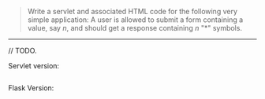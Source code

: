 > Write a servlet and associated HTML code for the following very simple 
> application: A user is allowed to submit a form containing a value, say
> $n$, and should get a response containing $n$ "*" symbols. 

--------------------------------

// TODO. 

Servlet version: 

```java

```

Flask Version: 

```python

```